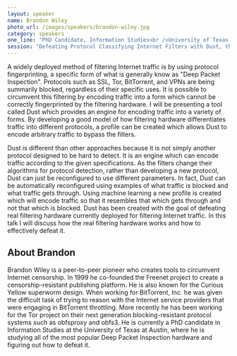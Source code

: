 ```yaml
---
layout: speaker
name: Brandon Wiley
photo_url: /images/speakers/brandon-wiley.jpg
category: speakers
one_line: "PhD Candidate, Information Studies<br />University of Texas at Austin"
session: "Defeating Protocol Classifying Internet Filters with Dust, the Polymorphic Protocol Engine"
---
```


A widely deployed method of filtering Internet traffic is by using protocol fingerprinting, a specific form of what is generally know as "Deep Packet Inspection". Protocols such as SSL, Tor, BitTorrent, and VPNs are being summarily blocked, regardless of their specific uses. It is possible to circumvent this filtering by encoding traffic into a form which cannot be correctly fingerprinted by the filtering hardware. I will be presenting a tool called Dust which provides an engine for encoding traffic into a variety of forms. By developing a good model of how filtering hardware differentiates traffic into different protocols, a profile can be created which allows Dust to encode arbitrary traffic to bypass the filters.

Dust is different than other approaches because it is not simply another protocol designed to be hard to detect. It is an engine which can encode traffic according to the given specifications. As the filters change their algorithms for protocol detection, rather than developing a new protocol, Dust can just be reconfigured to use different parameters. In fact, Dust can be automatically reconfigured using examples of what traffic is blocked and what traffic gets through. Using machine learning a new profile is created which will encode traffic so that it resembles that which gets through and not that which is blocked. Dust has been created with the goal of defeating real filtering hardware currently deployed for filtering Internet traffic. In this talk I will discuss how the real filtering hardware works and how to effectively defeat it.


## About Brandon
Brandon Wiley is a peer-to-peer pioneer who creates tools to circumvent Internet censorship. In 1999 he co-founded the Freenet project to create a censorship-resistant publishing platform. He is also known for the Curious Yellow superworm design. When working for BitTorrent, Inc. he was given the difficult task of trying to reason with the Internet service providers that were engaging in BitTorrent throttling. More recently he has been working for the Tor project on their next generation blocking-resistant protocol systems such as obfsproxy and obfs3. He is currently a PhD candidate in Information Studies at the University of Texas at Austin, where he is studying all of the most popular Deep Packet Inspection hardware and figuring out how to defeat it.
